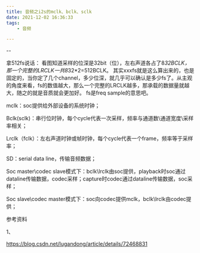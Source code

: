 ```yaml
---
title: 音频之i2s的mclk、bclk、sclk
date: 2021-12-02 16:36:33
tags:
	- 音频

---
```


--

拿512fs说话：
看图知道采样的位深是32bit（位），左右声道各占了8*32BCLK，那一个完整的LRCLK一共8*32*2=512BCLK。
其实xxxfs就是这么算出来的，也是固定的，当你定了几个channel，多少位深，就几乎可以确认是多少fs了。从主观的角度来看，fs的数值越大，那么一个完整的LRCLK越多，那承载的数据量就越大，随之的就是音质就会更加好。
fs是freq sample的意思吧。



mclk：soc提供给外部设备的系统时钟；

Bclk(sclk)：串行位时钟，每个cycle代表一次采样，频率与通道数\通道宽度\采样率相关；

Lrclk（fclk）：左右声道时钟或帧时钟，每个cycle代表一个frame，频率等于采样率；

SD：serial data line，传输音频数据；



Soc master\codec slave模式下：bclk\lrclk由soc提供，playback时soc通过dataline传输数据，codec采样；capture时codec通过dataline传输数据，soc采样；

Soc slave\codec master模式下：soc向codec提供mclk，bclk\lrclk由codec提供；



参考资料

1、

https://blog.csdn.net/lugandong/article/details/72468831